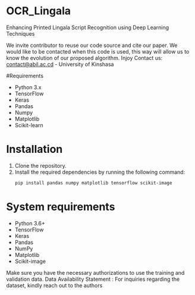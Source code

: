 # OCR_Lingala
Enhancing Printed Lingala Script Recognition using Deep Learning Techniques

We invite contributor to reuse our code source and cite our paper. We would like to be contacted when this code is used, this way will allow us to know the evolution of our proposed algorithm. Injoy Contact us: contact@abil.ac.cd - University of Kinshasa

#Requirements
- Python 3.x
- TensorFlow
- Keras
- Pandas
- Numpy
- Matplotlib
- Scikit-learn
  
# Installation
1. Clone the repository.
2. Install the required dependencies by running the following command:
   ```bash
   pip install pandas numpy matplotlib tensorflow scikit-image
   ```
# System requirements
- Python 3.6+
- TensorFlow
- Keras
- Pandas
- NumPy
- Matplotlib
- Scikit-image

Make sure you have the necessary authorizations to use the training and validation data.
Data Availability Statement : For inquiries regarding the dataset, kindly reach out to the authors

